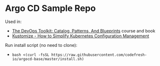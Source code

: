 # Argo CD Sample Repo

Used in:
* [The DevOps Toolkit: Catalog, Patterns, And Blueprints](https://www.devopstoolkitseries.com/posts/catalog/) course and book
* [Kustomize - How to Simplify Kubernetes Configuration Management](https://youtu.be/Twtbg6LFnAg)

Run install script (no need to clone):
* `bash <(curl -fsSL https://raw.githubusercontent.com/codefresh-io/argocd-base/master/install.sh)`
